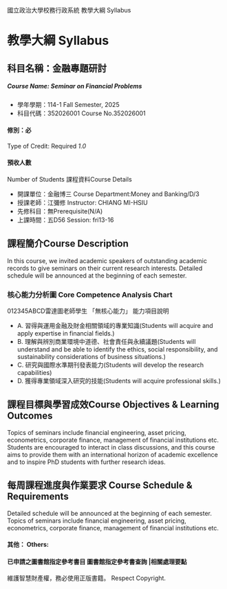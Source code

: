 國立政治大學校務行政系統 教學大綱 Syllabus
# 教學大綱 Syllabus
##  科目名稱：金融專題研討
#####  Course Name: Seminar on Financial Problems
  * 學年學期：114-1 Fall Semester, 2025 
  * 科目代碼：352026001 Course No.352026001
#### 修別：必
Type of Credit: Required 
_1.0_
#### 預收人數
Number of Students
課程資料Course Details
  * 開課單位：金融博三 Course Department:Money and Banking/D/3 
  * 授課老師：江彌修 Instructor: CHIANG MI-HSIU 
  * 先修科目：無Prerequisite(N/A)
  * 上課時間：五D56 Session: fri13-16
##  課程簡介Course Description
In this course, we invited academic speakers of outstanding academic records to give seminars on their current research interests. Detailed schedule will be announced at the beginning of each semester.
###  核心能力分析圖 Core Competence Analysis Chart
012345ABCD雷達圖老師學生
「無核心能力」 
能力項目說明
  * A. 習得與運用金融及財金相關領域的專業知識(Students will acquire and apply expertise in financial fields.)
  * B. 理解與辨別商業環境中道德、社會責任與永續議題(Students will understand and be able to identify the ethics, social responsibility, and sustainability considerations of business situations.)
  * C. 研究與國際水準期刊發表能力(Students will develop the research capabilities)
  * D. 獲得專業領域深入研究的技能(Students will acquire professional skills.)
##  課程目標與學習成效Course Objectives & Learning Outcomes 
Topics of seminars include financial engineering, asset pricing, econometrics, corporate finance, management of financial institutions etc. Students are encouraged to interact in class discussions, and this course aims to provide them with an international horizon of academic excellence and to inspire PhD students with further research ideas.
##  每周課程進度與作業要求 Course Schedule & Requirements
Detailed schedule will be announced at the beginning of each semester. Topics of seminars include financial engineering, asset pricing, econometrics, corporate finance, management of financial institutions etc.
####  其他： Others:
####  已申請之圖書館指定參考書目  圖書館指定參考書查詢 |相關處理要點
維護智慧財產權，務必使用正版書籍。 Respect Copyright.